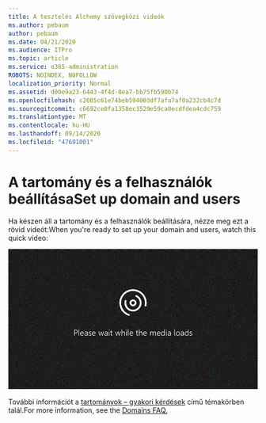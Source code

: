 ```yaml
---
title: A tesztelés Alchemy szövegközi videók
ms.author: pebaum
author: pebaum
ms.date: 04/21/2020
ms.audience: ITPro
ms.topic: article
ms.service: o365-administration
ROBOTS: NOINDEX, NOFOLLOW
localization_priority: Normal
ms.assetid: d00e9a23-6443-4f4d-8ea7-bb75fb590b74
ms.openlocfilehash: c2085c61e74beb594003df7afa7af0a232cb4c7d
ms.sourcegitcommit: c6692ce0fa1358ec3529e59ca0ecdfdea4cdc759
ms.translationtype: MT
ms.contentlocale: hu-HU
ms.lasthandoff: 09/14/2020
ms.locfileid: "47691001"
---
```

# <a name="set-up-domain-and-users"></a><span data-ttu-id="b1e94-102">A tartomány és a felhasználók beállítása</span><span class="sxs-lookup"><span data-stu-id="b1e94-102">Set up domain and users</span></span>

<span data-ttu-id="b1e94-103">Ha készen áll a tartomány és a felhasználók beállítására, nézze meg ezt a rövid videót:</span><span class="sxs-lookup"><span data-stu-id="b1e94-103">When you're ready to set up your domain and users, watch this quick video:</span></span>
  
![A böngészője nem támogatja a videót.](media/MSN_Video_Widget.gif)
  
<span data-ttu-id="b1e94-106">További információt a [tartományok – gyakori kérdések](https://docs.microsoft.com/microsoft-365/admin/setup/domains-faq) című témakörben talál.</span><span class="sxs-lookup"><span data-stu-id="b1e94-106">For more information, see the [Domains FAQ.](https://docs.microsoft.com/microsoft-365/admin/setup/domains-faq)</span></span>